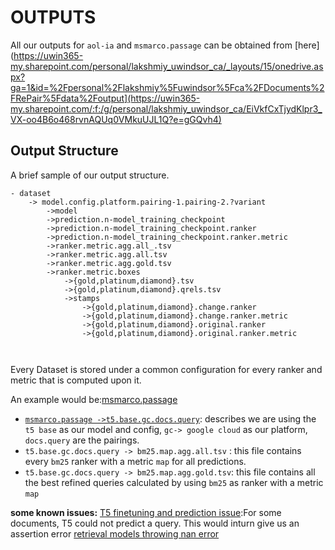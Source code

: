 # OUTPUTS
All our outputs for `aol-ia` and `msmarco.passage` can be obtained from [here](https://uwin365-my.sharepoint.com/personal/lakshmiy_uwindsor_ca/_layouts/15/onedrive.aspx?ga=1&id=%2Fpersonal%2Flakshmiy%5Fuwindsor%5Fca%2FDocuments%2FRePair%5Fdata%2Foutput](https://uwin365-my.sharepoint.com/:f:/g/personal/lakshmiy_uwindsor_ca/EiVkfCxTjydKlpr3_VX-oo4B6o468rvnAQUq0VMkuUJL1Q?e=gGQvh4)
## Output Structure 
A brief sample of our output structure.  
```
- dataset
	-> model.config.platform.pairing-1.pairing-2.?variant 
		->model
		->prediction.n-model_training_checkpoint
		->prediction.n-model_training_checkpoint.ranker
		->prediction.n-model_training_checkpoint.ranker.metric
		->ranker.metric.agg.all_.tsv
		->ranker.metric.agg.all.tsv
		->ranker.metric.agg.gold.tsv
		->ranker.metric.boxes
			->{gold,platinum,diamond}.tsv
			->{gold,platinum,diamond}.qrels.tsv
			->stamps
				->{gold,platinum,diamond}.change.ranker
				->{gold,platinum,diamond}.change.ranker.metric
				->{gold,platinum,diamond}.original.ranker
				->{gold,platinum,diamond}.original.ranker.metric
				
			
```

Every Dataset is stored under a common configuration for every ranker and metric that is computed upon it.

An example would be:[msmarco.passage](https://uwin365-my.sharepoint.com/:f:/g/personal/lakshmiy_uwindsor_ca/EiVkfCxTjydKlpr3_VX-oo4B6o468rvnAQUq0VMkuUJL1Q?e=gGQvh4)

- [`msmarco.passage ->t5.base.gc.docs.query`](https://uwin365-my.sharepoint.com/:f:/g/personal/lakshmiy_uwindsor_ca/EiVkfCxTjydKlpr3_VX-oo4B6o468rvnAQUq0VMkuUJL1Q?e=gGQvh4): describes we are using the `t5 base` as our model and config, `gc-> google cloud` as our platform, `docs.query` are the pairings.
- `t5.base.gc.docs.query -> bm25.map.agg.all.tsv` : this file contains every `bm25` ranker with a metric `map` for all predictions.
- `t5.base.gc.docs.query -> bm25.map.agg.gold.tsv`: this file contains all the best refined queries calculated by using `bm25` as ranker with a metric `map`


**some known issues:**
[T5 finetuning and prediction issue](https://github.com/fani-lab/RePair/issues/6):For some documents, T5 could not predict a query. This would inturn give us an assertion error 
[retrieval models throwing nan error](https://github.com/fani-lab/RePair/issues/8)

